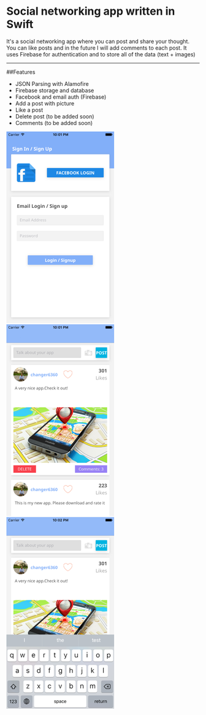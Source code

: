 Social networking app written in Swift
============
It's a social networking app where you can post and share your thought. You can like posts and in the future I will add comments to each post. It uses Firebase for authentication and to store all of the data (text + images)

---
##Features
- JSON Parsing with Alamofire
- Firebase storage and database
- Facebook and email auth (Firebase)
- Add a post with picture
- Like a post
- Delete post (to be added soon)
- Comments (to be added soon)

![Screen Varian1](https://github.com/changer6360/social-networking-app/blob/master/screens/login.png)![Screen Variant 2](https://github.com/changer6360/social-networking-app/blob/master/screens/timeline.png)![Screen Variant 3](https://github.com/changer6360/social-networking-app/blob/master/screens/post.png)
